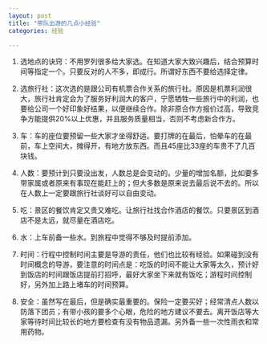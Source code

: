 ```yaml
---
layout: post
title: "带队出游的几点小经验"
categories: 经验

---
```

1. 选地点的诀窍：不用罗列很多给大家选。在知道大家大致兴趣后，结合预算时间等指定一个。只要反对的人不多，即成行。所谓好东西不要给选择定律。

2. 选旅行社：这次选的是跟公司有机票合作关系的旅行社。原因是机票利润很大，旅行社肯定会为了服务好利润大的客户，宁愿牺牲一些旅行中的利润，也要给公司一个好印象好结果，以便继续合作。除非原合作方报价过高，导致竞争方能提供20%以上优惠，并且服务质量相当，否则不考虑新合作方。

3. 车：车的座位要预留一些大家才坐得舒适。要打牌的在最后，怕晕车的在最前，车上空间大，摊得开，有地方放东西。而且45座比33座的车贵不了几百块钱。

4. 人数：要预计到只要没出发，人数总是会变动的。少量的增加名额，比如要多带家属或者原来有事现在能赶上的；但大多数是原来说去最后说不去的。所以在人数上一定要跟旅行社谈好可以自由变动。

5. 吃：景区的餐饮肯定又贵又难吃。让旅行社找合作酒店的餐饮。只要景区到酒店不是太远，就尽量在酒店吃。

6. 水：上车前备一些水。到旅程中觉得不够及时提前添加。

7. 时间：行程中控制时间主要是导游的责任，他们也比较有经验。如果碰到没有时间概念的导游，要注意的时间点是：吃饭的时间不能让大家等太久，预计好到饭店的时间跟饭店提前打招呼，最好大家坐下来就有饭吃；游程时间控制好，另外加上路上堵车的时间预算。

8. 安全：虽然写在最后，但是确实最重要的。保险一定要买好；经常清点人数以防落下团员；有带小孩的要多个心眼，危险的地方建议不要去。离开饭店等大家等待时间比较长的地方要检查有没有物品遗漏。另外备一些一次性雨衣和常用药物。